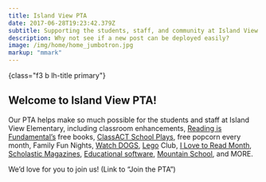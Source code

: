 ```yaml
---
title: Island View PTA
date: 2017-06-28T19:23:42.379Z
subtitle: Supporting the students, staff, and community at Island View Elementary.
description: Why not see if a new post can be deployed easily?
image: /img/home/home_jumbotron.jpg
markup: "mmark"
---
```

{class="f3 b lh-title primary"}
## Welcome to Island View PTA!

Our PTA helps make so much possible for the students and staff at Island View Elementary, 
including classroom enhancements, 
[Reading is Fundamental’s](http://www.rif.org/) free books, 
[ClassACT School Plays](https://www.facebook.com/Class-ACT-Anacortes-Community-Theatres-School-of-Performing-Arts-105835664376/), 
free popcorn every month, Family Fun Nights, 
[Watch DOGS](http://www.fathers.com/watchdogs/), 
[Lego](www.lego.com) Club, 
[I Love to Read Month](https://www.scholastic.com/teachers/blog-posts/genia-connell/celebrate-joy-reading-all-month-long/), 
[Scholastic Magazines](http://classroommagazines.scholastic.com/Landing-Pages/subscribers), 
[Educational software](https://www.raz-kids.com/), 
[Mountain School](https://ncascades.org/signup/youth/mountain-school), and MORE.

We’d love for you to join us! (Link to “Join the PTA”)